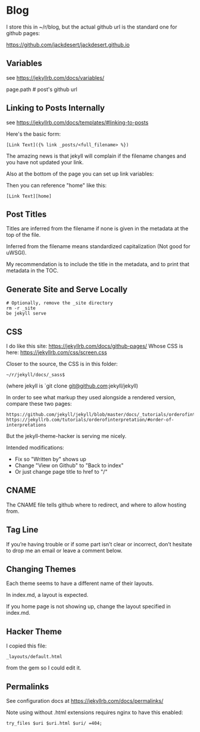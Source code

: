 Blog
====

I store this in ~/r/blog, but the actual github url is the standard one
for github pages:

https://github.com/jackdesert/jackdesert.github.io


Variables
---------

see https://jekyllrb.com/docs/variables/

  page.path  # post's github url



Linking to Posts Internally
---------------------------

see https://jekyllrb.com/docs/templates/#linking-to-posts

Here's the basic form:

    [Link Text]({% link _posts/<full_filename> %})

The amazing news is that jekyll will complain if the filename changes
and you have not updated your link.

Also at the bottom of the page you can set up link variables:

[home]: /

Then you can reference "home" like this:

    [Link Text][home]


Post Titles
-----------

Titles are inferred from the filename if none is given in the metadata
at the top of the file.

Inferred from the filename means standardized capitalization (Not good
for uWSGI).

My recommendation is to include the title in the metadata,
and to print that metadata in the TOC.



Generate Site and Serve Locally
-------------------------------

    # Optionally, remove the _site directory
    rm -r _site
    be jekyll serve




CSS
---

I do like this site: https://jekyllrb.com/docs/github-pages/
Whose CSS is here: https://jekyllrb.com/css/screen.css

Closer to the source, the CSS is in this folder:

    ~/r/jekyll/docs/_sass$

(where jekyll is `git clone git@github.com:jekyll/jekyll)

In order to see what markup they used alongside a rendered version,
compare these two pages:

    https://github.com/jekyll/jekyll/blob/master/docs/_tutorials/orderofinterpretation.md
    https://jekyllrb.com/tutorials/orderofinterpretation/#order-of-interpretations

But the jekyll-theme-hacker is serving me nicely.

Intended modifications:

  * Fix so "Written by" shows up
  * Change "View on Github" to "Back to index"
  * Or just change page title to href to "/"




CNAME
-----

The CNAME file tells github where to redirect, and where to allow hosting from.



Tag Line
--------

If you’re having trouble or if some part isn’t clear or incorrect, don’t hesitate to drop me an email or leave a comment below.




Changing Themes
---------------

Each theme seems to have a different name of their layouts.

In index.md, a layout is expected.

If you home page is not showing up, change the layout specified in index.md.



Hacker Theme
------------

I copied this file:

    _layouts/default.html

from the gem so I could edit it.



Permalinks
----------

See configuration docs at https://jekyllrb.com/docs/permalinks/

Note using without .html extensions requires nginx to have this enabled:

    try_files $uri $uri.html $uri/ =404;



